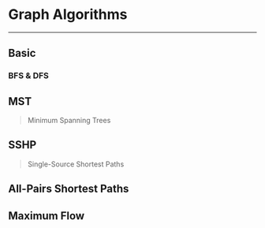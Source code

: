 # Graph Algorithms
---

## Basic

### BFS & DFS

## MST

> Minimum Spanning Trees

## SSHP

> Single-Source Shortest Paths

## All-Pairs Shortest Paths

## Maximum Flow

